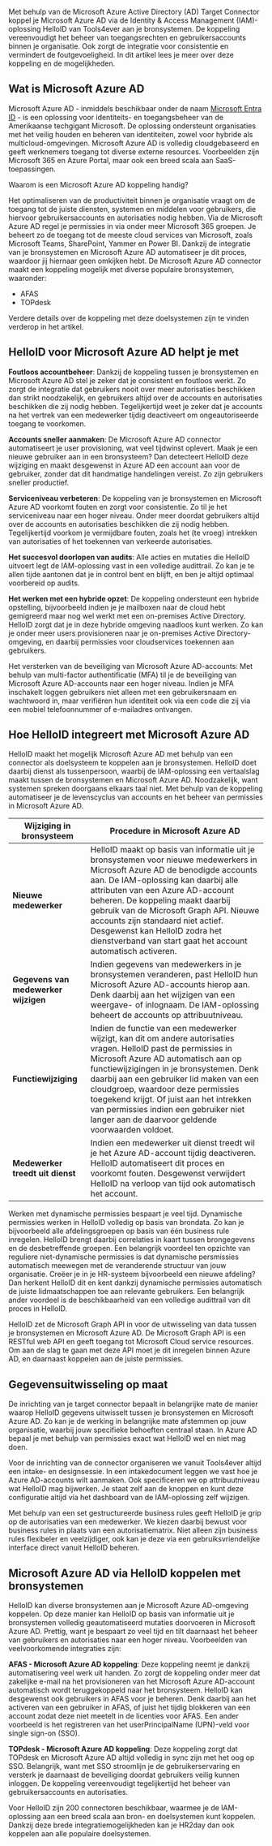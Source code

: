 Met behulp van de Microsoft Azure Active Directory (AD) Target Connector koppel je Microsoft Azure AD via de Identity & Access Management (IAM)-oplossing HelloID van Tools4ever aan je bronsystemen. De koppeling vereenvoudigt het beheer van toegangsrechten en gebruikersaccounts binnen je organisatie. Ook zorgt de integratie voor consistentie en vermindert de foutgevoeligheid. In dit artikel lees je meer over deze koppeling en de mogelijkheden. 

## Wat is Microsoft Azure AD

Microsoft Azure AD - inmiddels beschikbaar onder de naam [Microsoft Entra ID](https://www.tools4ever.nl/connectoren/entraid/) - is een oplossing voor identiteits- en toegangsbeheer van de Amerikaanse techgigant Microsoft. De oplossing ondersteunt organisaties met het veilig houden en beheren van identiteiten, zowel voor hybride als multicloud-omgevingen. Microsoft Azure AD is volledig cloudgebaseerd en geeft werknemers toegang tot diverse externe resources. Voorbeelden zijn Microsoft 365 en Azure Portal, maar ook een breed scala aan SaaS-toepassingen.

Waarom is een Microsoft Azure AD koppeling handig?

Het optimaliseren van de productiviteit binnen je organisatie vraagt om de toegang tot de juiste diensten, systemen en middelen voor gebruikers, die hiervoor gebruikersaccounts en autorisaties nodig hebben. Via de Microsoft Azure AD regel je permissies in via onder meer Microsoft 365 groepen. Je beheert zo de toegang tot de meeste cloud services van Microsoft, zoals Microsoft Teams, SharePoint, Yammer en Power BI. Dankzij de integratie van je bronsystemen en Microsoft Azure AD automatiseer je dit proces, waardoor jij hiernaar geen omkijken hebt. De Microsoft Azure AD connector maakt een koppeling mogelijk met diverse populaire bronsystemen, waaronder:

* AFAS
* TOPdesk

Verdere details over de koppeling met deze doelsystemen zijn te vinden verderop in het artikel.

## HelloID voor Microsoft Azure AD helpt je met

**Foutloos accountbeheer**: Dankzij de koppeling tussen je bronsystemen en Microsoft Azure AD stel je zeker dat je consistent en foutloos werkt. Zo zorgt de integratie dat gebruikers nooit over meer autorisaties beschikken dan strikt noodzakelijk, en gebruikers altijd over de accounts en autorisaties beschikken die zij nodig hebben. Tegelijkertijd weet je zeker dat je accounts na het vertrek van een medewerker tijdig deactiveert om ongeautoriseerde toegang te voorkomen. 

**Accounts sneller aanmaken**: De Microsoft Azure AD connector automatiseert je user provisioning, wat veel tijdwinst oplevert. Maak je een nieuwe gebruiker aan in een bronsysteem? Dan detecteert HelloID deze wijziging en maakt desgewenst in Azure AD een account aan voor de gebruiker, zonder dat dit handmatige handelingen vereist. Zo zijn gebruikers sneller productief.

**Serviceniveau verbeteren**: De koppeling van je bronsystemen en Microsoft Azure AD voorkomt fouten en zorgt voor consistentie. Zo til je het serviceniveau naar een hoger niveau. Onder meer doordat gebruikers altijd over de accounts en autorisaties beschikken die zij nodig hebben. Tegelijkertijd voorkom je vermijdbare fouten, zoals het (te vroeg) intrekken van autorisaties of het toekennen van verkeerde autorisaties. 

**Het succesvol doorlopen van audits**: Alle acties en mutaties die HelloID uitvoert legt de IAM-oplossing vast in een volledige audittrail. Zo kan je te allen tijde aantonen dat je in control bent en blijft, en ben je altijd optimaal voorbereid op audits.

**Het werken met een hybride opzet**: De koppeling ondersteunt een hybride opstelling, bijvoorbeeld indien je je mailboxen naar de cloud hebt gemigreerd maar nog wel werkt met een on-premises Active Directory. HelloID zorgt dat je in deze hybride omgeving naadloos kunt werken. Zo kan je onder meer users provisioneren naar je on-premises Active Directory-omgeving, en daarbij permissies voor cloudservices toekennen aan gebruikers.

Het versterken van de beveiliging van Microsoft Azure AD-accounts: Met behulp van multi-factor authentificatie (MFA) til je de beveiliging van Microsoft Azure AD-accounts naar een hoger niveau. Indien je MFA inschakelt loggen gebruikers niet alleen met een gebruikersnaam en wachtwoord in, maar verifiëren hun identiteit ook via een code die zij via een mobiel telefoonnummer of e-mailadres ontvangen.

## Hoe HelloID integreert met Microsoft Azure AD
HelloID maakt het mogelijk Microsoft Azure AD met behulp van een connector als doelsysteem te koppelen aan je bronsystemen. HelloID doet daarbij dienst als tussenpersoon, waarbij de IAM-oplossing een vertaalslag maakt tussen de bronsystemen en Microsoft Azure AD. Noodzakelijk, want systemen spreken doorgaans elkaars taal niet. Met behulp van de koppeling automatiseer je de levenscyclus van accounts en het beheer van permissies in Microsoft Azure AD.

| **Wijziging in bronsysteem** | 	**Procedure in Microsoft Azure AD**| 
----------------------------| ------------------------------| 
| **Nieuwe medewerker**|HelloID maakt op basis van informatie uit je bronsystemen voor nieuwe medewerkers in Microsoft Azure AD de benodigde accounts aan. De IAM-oplossing kan daarbij alle attributen van een Azure AD-account beheren. De koppeling maakt daarbij gebruik van de Microsoft Graph API. Nieuwe accounts zijn standaard niet actief. Desgewenst kan HelloID zodra het dienstverband van start gaat het account automatisch activeren.|
| **Gegevens van medewerker wijzigen** |	Indien gegevens van medewerkers in je bronsystemen veranderen, past HelloID hun Microsoft Azure AD-accounts hierop aan. Denk daarbij aan het wijzigen van een weergave- of inlognaam. De IAM-oplossing beheert de accounts op attribuutniveau.| 
| **Functiewijziging** |	Indien de functie van een medewerker wijzigt, kan dit om andere autorisaties vragen. HelloID past de permissies in Microsoft Azure AD automatisch aan op functiewijzigingen in je bronsystemen. Denk daarbij aan een gebruiker lid maken van een cloudgroep, waardoor deze permissies toegekend krijgt. Of juist aan het intrekken van permissies indien een gebruiker niet langer aan de daarvoor geldende voorwaarden voldoet.|
| **Medewerker treedt uit dienst** |	Indien een medewerker uit dienst treedt wil je het Azure AD-account tijdig deactiveren. HelloID automatiseert dit proces en voorkomt fouten. Desgewenst verwijdert HelloID na verloop van tijd ook automatisch het account.| 


Werken met dynamische permissies bespaart je veel tijd. Dynamische permissies werken in HelloID volledig op basis van brondata. Zo kan je bijvoorbeeld alle afdelingsgroepen op basis van één business rule inregelen. HelloID brengt daarbij correlaties in kaart tussen brongegevens en de desbetreffende groepen. Een belangrijk voordeel ten opzichte van reguliere niet-dynamische permissies is dat dynamische persmissies automatisch meewegen met de veranderende structuur van jouw organisatie. Creëer je in je HR-systeem bijvoorbeeld een nieuwe afdeling? Dan herkent HelloID dit en kent dankzij dynamische permissies automatisch de juiste lidmaatschappen toe aan relevante gebruikers. Een belangrijk ander voordeel is de beschikbaarheid van een volledige audittrail van dit proces in HelloID.

HelloID zet de Microsoft Graph API in voor de uitwisseling van data tussen je bronsystemen en Microsoft Azure AD. De Microsoft Graph API is een RESTful web API en geeft toegang tot Microsoft Cloud service resources. Om aan de slag te gaan met deze API moet je dit inregelen binnen Azure AD, en daarnaast koppelen aan de juiste permissies.

## Gegevensuitwisseling op maat 
De inrichting van je target connector bepaalt in belangrijke mate de manier waarop HelloID gegevens uitwisselt tussen je bronsystemen en Microsoft Azure AD. Zo kan je de werking in belangrijke mate afstemmen op jouw organisatie, waarbij jouw specifieke behoeften centraal staan. In Azure AD bepaal je met behulp van permissies exact wat HelloID wel en niet mag doen.

Voor de inrichting van de connector organiseren we vanuit Tools4ever altijd een intake- en designsessie. In een intakedocument leggen we vast hoe je Azure AD-accounts wilt aanmaken. Ook specificeren we op attribuutniveau wat HelloID mag bijwerken. Je staat zelf aan de knoppen en kunt deze configuratie altijd via het dashboard van de IAM-oplossing zelf wijzigen. 

Met behulp van een set gestructureerde business rules geeft HelloID je grip op de autorisaties van een medewerker. We kiezen daarbij bewust voor business rules in plaats van een autorisatiematrix. Niet alleen zijn business rules flexibeler en veelzijdiger, ook kan je deze via een gebruiksvriendelijke interface direct vanuit HelloID beheren. 

## Microsoft Azure AD via HelloID koppelen met bronsystemen
HelloID kan diverse bronsystemen aan je Microsoft Azure AD-omgeving koppelen. Op deze manier kan HelloID op basis van informatie uit je bronsystemen volledig geautomatiseerd mutaties doorvoeren in Microsoft Azure AD. Prettig, want je bespaart zo veel tijd en tilt daarnaast het beheer van gebruikers en autorisaties naar een hoger niveau. Voorbeelden van veelvoorkomende integraties zijn: 

**AFAS - Microsoft Azure AD koppeling**: Deze koppeling neemt je dankzij automatisering veel werk uit handen. Zo zorgt de koppeling onder meer dat zakelijke e-mail na het provisioneren van het Microsoft Azure AD-account automatisch wordt teruggekoppeld naar het bronsysteem. HelloID kan desgewenst ook gebruikers in AFAS voor je beheren. Denk daarbij aan het activeren van een gebruiker in AFAS, of juist het tijdig blokkeren van een account zodat deze niet meetelt in de licenties voor AFAS. Een ander voorbeeld is het registreren van het userPrincipalName (UPN)-veld voor single sign-on (SSO).

**TOPdesk - Microsoft Azure AD koppeling**: Deze koppeling zorgt dat TOPdesk en Microsoft Azure AD altijd volledig in sync zijn met het oog op SSO. Belangrijk, want met SSO stroomlijn je de gebruikerservaring en versterk je daarnaast de beveiliging doordat gebruikers veilig kunnen inloggen. De koppeling vereenvoudigt tegelijkertijd het beheer van gebruikersaccounts en autorisaties.

Voor HelloID zijn 200 connectoren beschikbaar, waarmee je de IAM-oplossing aan een breed scala aan bron- en doelsystemen kunt koppelen. Dankzij deze brede integratiemogelijkheden kan je HR2day dan ook koppelen aan alle populaire doelsystemen.
